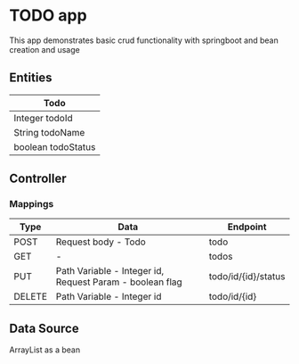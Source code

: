 # TODO app

This app demonstrates basic crud functionality with springboot and bean creation and usage

## Entities

| Todo               |    
|--------------------|
| Integer todoId     |
| String todoName    |
| boolean todoStatus |

## Controller
### Mappings
| Type   | Data                                                     | Endpoint            |
|--------|----------------------------------------------------------|---------------------|
| POST   | Request body - Todo                                      | todo                |
| GET    | -                                                        | todos               |
| PUT    | Path Variable - Integer id, Request Param - boolean flag | todo/id/{id}/status |
| DELETE | Path Variable - Integer id                               | todo/id/{id}        |

## Data Source

ArrayList as a bean

